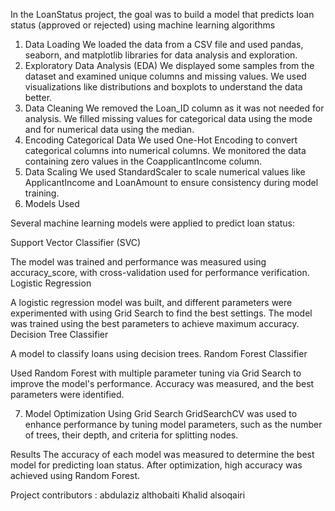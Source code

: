 In the LoanStatus project, the goal was to build a model that predicts loan status (approved or rejected) using machine learning algorithms

1. Data Loading
We loaded the data from a CSV file and used pandas, seaborn, and matplotlib libraries for data analysis and exploration.
2. Exploratory Data Analysis (EDA)
We displayed some samples from the dataset and examined unique columns and missing values.
We used visualizations like distributions and boxplots to understand the data better.
3. Data Cleaning
We removed the Loan_ID column as it was not needed for analysis.
We filled missing values for categorical data using the mode and for numerical data using the median.
4. Encoding Categorical Data
We used One-Hot Encoding to convert categorical columns into numerical columns.
We monitored the data containing zero values in the CoapplicantIncome column.
5. Data Scaling
We used StandardScaler to scale numerical values like ApplicantIncome and LoanAmount to ensure consistency during model training.
6. Models Used

Several machine learning models were applied to predict loan status:

Support Vector Classifier (SVC)

The model was trained and performance was measured using accuracy_score, with cross-validation used for performance verification.
Logistic Regression

A logistic regression model was built, and different parameters were experimented with using Grid Search to find the best settings.
The model was trained using the best parameters to achieve maximum accuracy.
Decision Tree Classifier

A model to classify loans using decision trees.
Random Forest Classifier

Used Random Forest with multiple parameter tuning via Grid Search to improve the model's performance.
Accuracy was measured, and the best parameters were identified.

7. Model Optimization Using Grid Search
GridSearchCV was used to enhance performance by tuning model parameters, such as the number of trees, their depth, and criteria for splitting nodes.


Results
The accuracy of each model was measured to determine the best model for predicting loan status.
After optimization, high accuracy was achieved using Random Forest.


Project contributors :
abdulaziz althobaiti 
Khalid alsoqairi 
